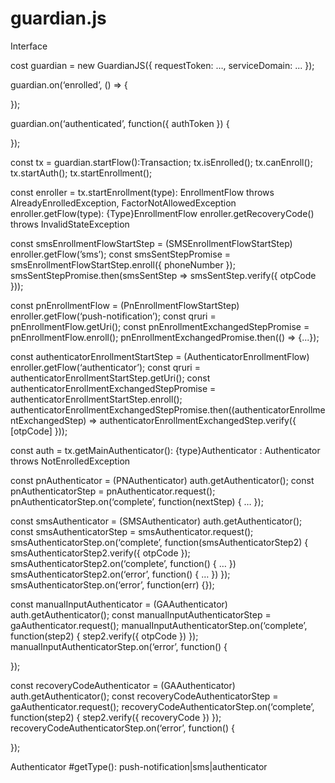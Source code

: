 # guardian.js

Interface

cost guardian = new GuardianJS({
	requestToken: …,
	serviceDomain: ...
});

guardian.on(‘enrolled’, () => {

});

guardian.on(‘authenticated’, function({ authToken }) {

});

const tx = guardian.startFlow():Transaction;
tx.isEnrolled();
tx.canEnroll();
tx.startAuth();
tx.startEnrollment();

const enroller = tx.startEnrollment(type): EnrollmentFlow throws AlreadyEnrolledException, FactorNotAllowedException
enroller.getFlow(type): {Type}EnrollmentFlow
enroller.getRecoveryCode() throws InvalidStateException

const smsEnrollmentFlowStartStep = (SMSEnrollmentFlowStartStep) enroller.getFlow(’sms’);
const smsSentStepPromise = smsEnrollmentFlowStartStep.enroll({ phoneNumber });
smsSentStepPromise.then(smsSentStep => smsSentStep.verify({ otpCode }));

const pnEnrollmentFlow = (PnEnrollmentFlowStartStep) enroller.getFlow(‘push-notification’);
const qruri = pnEnrollmentFlow.getUri();
const pnEnrollmentExchangedStepPromise = pnEnrollmentFlow.enroll();
pnEnrollmentExchangedPromise.then(() => {...});

const authenticatorEnrollmentStartStep = (AuthenticatorEnrollmentFlow) enroller.getFlow(‘authenticator’);
const qruri = authenticatorEnrollmentStartStep.getUri();
const authenticatorEnrollmentExchangedStepPromise = authenticatorEnrollmentStartStep.enroll();
authenticatorEnrollmentExchangedStepPromise.then((authenticatorEnrollmentExchangedStep) =>
  authenticatorEnrollmentExchangedStep.verify({ [otpCode] }));

const auth = tx.getMainAuthenticator(): {type}Authenticator : Authenticator throws NotEnrolledException

const pnAuthenticator = (PNAuthenticator) auth.getAuthenticator();
const pnAuthenticatorStep = pnAuthenticator.request();
pnAuthenticatorStep.on(‘complete’, function(nextStep) { … });

const smsAuthenticator = (SMSAuthenticator) auth.getAuthenticator();
const smsAuthenticatorStep = smsAuthenticator.request();
smsAuthenticatorStep.on(‘complete’, function(smsAuthenticatorStep2) {
	smsAuthenticatorStep2.verify({ otpCode });
	smsAuthenticatorStep2.on(‘complete’, function() { … })
	smsAuthenticatorStep2.on(‘error’, function() { … })
});
smsAuthenticatorStep.on(‘error’, function(err) {});

const manualInputAuthenticator = (GAAuthenticator) auth.getAuthenticator();
const manualInputAuthenticatorStep = gaAuthenticator.request();
manualInputAuthenticatorStep.on(‘complete’, function(step2) {
	step2.verify({ otpCode })
});
manualInputAuthenticatorStep.on(‘error’, function() {

});

const recoveryCodeAuthenticator = (GAAuthenticator) auth.getAuthenticator();
const recoveryCodeAuthenticatorStep = gaAuthenticator.request();
recoveryCodeAuthenticatorStep.on(‘complete’, function(step2) {
step2.verify({ recoveryCode })
});
recoveryCodeAuthenticatorStep.on(‘error’, function() {

});


Authenticator
#getType(): push-notification|sms|authenticator



